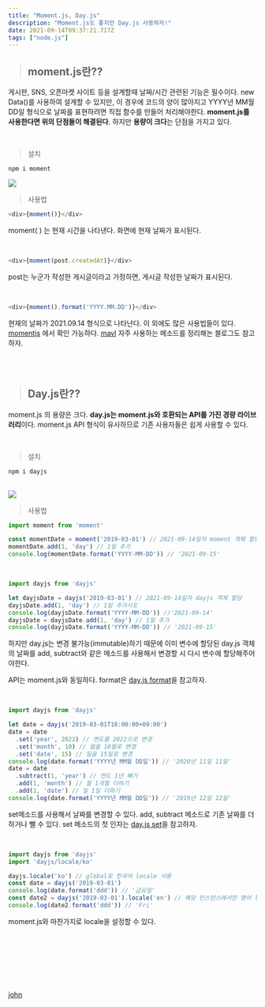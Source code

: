 ```yaml
---
title: "Moment.js, Day.js"
description: "Moment.js도 좋지만 Day.js 사용하자!"
date: 2021-09-14T09:37:21.717Z
tags: ["node.js"]
---
```

>## moment.js란??

게시판, SNS, 오픈마켓 사이트 등을 설계할때 날짜/시간 관련된 기능은 필수이다. new Data()를 사용하여 설계할 수 있지만, 이 경우에 코드의 양이 많아지고 YYYY년 MM월 DD일 형식으로 날짜를 표현하려면 직접 함수를 만들어 처리해야한다. **moment.js를 사용한다면 위의 단점들이 해결된다**. 하지만 **용량이 크다**는 단점을 가지고 있다.

<br />

>설치

```
npm i moment
```



<img src="https://media.vlpt.us/images/ppohee/post/9541f0fb-af21-44a9-9de9-000244cad1b1/momentjs.png?w=768" />

<br />

>사용법

```js
<div>{moment()}</div>
```
moment( ) 는 현재 시간을 나타낸다. 화면에 현재 날짜가 표시된다.

<br />

```js
<div>{moment(post.createdAt)}</div>
```
post는 누군가 작성한 게시글이라고 가정하면, 게시글 작성한 날짜가 표시된다.

<br />

```js
<div>{moment().format('YYYY.MM.DD')}</div>
```
현재의 날짜가 2021.09.14 형식으로 나타난다.
이 외에도 많은 사용법들이 있다. [momentjs](https://momentjs.com/) 에서 확인 가능하다. [mavl](https://blog.martinwork.co.kr/javascript/2018/04/01/date-library-moment.html) 자주 사용하는 메소드를 정리해논 블로그도 참고하자.

<br /><br />

>## Day.js란??

moment.js 의 용량은 크다. **day.js는 moment.js와 호환되는 API를 가진 경량 라이브러리**이다. moment.js API 형식이 유사하므로 기존 사용자들은 쉽게 사용할 수 있다. 

<br />

> 설치

```
npm i dayjs
```

<br />

<img src="https://logos.textgiraffe.com/logos/logo-name/Day-designstyle-candy-m.png" />

<br />

>사용법

```js
import moment from 'moment'

const momentDate = moment('2019-03-01') // 2021-09-14일자 moment 객체 할당
momentDate.add(1, 'day') // 1일 추가
console.log(momentDate.format('YYYY-MM-DD')) // '2021-09-15'
```

<br />

```js
import dayjs from 'dayjs'

let dayjsDate = dayjs('2019-03-01') // 2021-09-14일자 dayjs 객체 할당
dayjsDate.add(1, 'day') // 1일 추가시도
console.log(dayjsDate.format('YYYY-MM-DD')) //'2021-09-14'
dayjsDate = dayjsDate.add(1, 'day') // 1일 추가
console.log(dayjsDate.format('YYYY-MM-DD')) // '2021-09-15'
```
하지만 day.js는 변경 불가능(immutable)하기 때문에 이미 변수에 할당된 day.js 객체의 날짜를 add, subtract와 같은 메소드를 사용해서 변경할 시 다시 변수에 할당해주어야한다.

API는 moment.js와 동일하다. format은 [day.js format](https://github.com/iamkun/dayjs/blob/dev/docs/ko/API-reference.md#format-formatstringwithtokens-string)을 참고하자.

<br />

```js
import dayjs from 'dayjs'

let date = dayjs('2019-03-01T18:00:00+09:00')
date = date
  .set('year', 2022) // 연도를 2022으로 변경
  .set('month', 10) // 월을 10월로 변경
  .set('date', 15) // 일을 15일로 변경
console.log(date.format('YYYY년 MM월 DD일')) // '2020년 11일 11일'
date = date
  .subtract(1, 'year') // 연도 1년 빼기
  .add(1, 'month') // 월 1개월 더하기
  .add(1, 'date') // 일 1일 더하기
console.log(date.format('YYYY년 MM월 DD일')) // '2019년 12일 12일'
```
set메소드를 사용해서 날짜를 변경할 수 있다. add, subtract 메소드로 기존 날짜를 더하거나 뺄 수 있다. set 메소드의 첫 인자는 [day.js set](https://github.com/iamkun/dayjs/blob/dev/docs/ko/API-reference.md#list-of-all-available-units)을 참고하자.

<br />

```js
import dayjs from 'dayjs'
import 'dayjs/locale/ko'

dayjs.locale('ko') // global로 한국어 locale 사용
const date = dayjs('2019-03-01')
console.log(date.format('ddd')) // '금요일'
const date2 = dayjs('2019-03-01').locale('en') // 해당 인스턴스에서만 영어 locale사용
console.log(date2.format('ddd')) // 'Fri'
```
moment.js와 마찬가지로 locale을 설정할 수 있다.

<br /><br /><br /><br /><br /><br />

[john](https://john015.netlify.app/moment-js%EB%A5%BC-day-js%EB%A1%9C-%EB%8C%80%EC%B2%B4%ED%95%98%EA%B8%B0)
